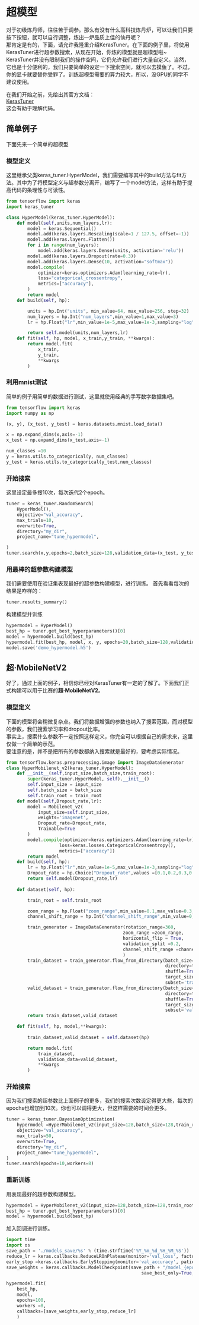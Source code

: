 # 超模型
对于初级炼丹师，往往苦于调参。那么有没有什么高科技炼丹炉，可以让我们只要按下按钮，就可以自行调整，炼出一炉品质上佳的仙丹呢？    
那肯定是有的，下面，请允许我隆重介绍KerasTuner。在下面的例子里，将使用KerasTuner进行超参数搜索，从现在开始，你炼的模型就是超模型啦~     
KerasTuner并没有限制我们的操作空间，它仍允许我们进行大量自定义。当然，它也是十分便利的，我们只要简单的设定一下搜索空间，就可以去摸鱼了。不过，你的显卡就要替你受罪了。训练超模型需要的算力较大，所以，没GPU的同学不建议使用。   

在我们开始之前，先给出其官方文档：  
[KerasTuner](https://keras.io/api/keras_tuner/)     
这会有助于理解代码。

##  简单例子
下面先来一个简单的超模型
### 模型定义
这里继承父类keras_tuner.HyperModel，我们需要编写其中的build方法与fit方法。其中为了将模型定义与超参数分离开，编写了一个model方法，这样有助于提高代码的条理性与可读性。
```python
from tensorflow import keras
import keras_tuner

class HyperModel(keras_tuner.HyperModel):
    def model(self,units,num_layers,lr):
        model = keras.Sequential()
        model.add(keras.layers.Rescaling(scale=1 / 127.5, offset=-1))
        model.add(keras.layers.Flatten())
        for i in range(num_layers):
            model.add(keras.layers.Dense(units, activation='relu'))
        model.add(keras.layers.Dropout(rate=0.3))
        model.add(keras.layers.Dense(10, activation="softmax"))
        model.compile(
            optimizer=keras.optimizers.Adam(learning_rate=lr),
            loss="categorical_crossentropy",
            metrics=["accuracy"],
        )
        return model
    def build(self, hp):

        units = hp.Int("units", min_value=64, max_value=256, step=32)
        num_layers = hp.Int("num_layers",min_value=1,max_value=3)
        lr = hp.Float("lr",min_value=1e-5,max_value=1e-3,sampling="log")

        return self.model(units,num_layers,lr) 
    def fit(self, hp, model, x_train,y_train, **kwargs):
        return model.fit(
            x_train,
            y_train,
            **kwargs
        )
```
### 利用mnist测试
简单的例子用简单的数据进行测试，这里就使用经典的手写数字数据集吧。
```python
from tensorflow import keras
import numpy as np

(x, y), (x_test, y_test) = keras.datasets.mnist.load_data()

x = np.expand_dims(x,axis=-1)
x_test = np.expand_dims(x_test,axis=-1)

num_classes =10
y = keras.utils.to_categorical(y, num_classes)
y_test = keras.utils.to_categorical(y_test,num_classes)
```
### 开始搜索
这里设定最多搜10次，每次迭代2个epoch。
```python
tuner = keras_tuner.RandomSearch(
    HyperModel(),
    objective="val_accuracy",
    max_trials=10,
    overwrite=True,
    directory="my_dir",
    project_name="tune_hypermodel",

)
tuner.search(x,y,epochs=2,batch_size=128,validation_data=(x_test, y_test),workers =8)
```
### 用最棒的超参数构建模型
我们需要使用在验证集表现最好的超参数构建模型，进行训练。
首先看看每次的结果是咋样的：
```python
tuner.results_summary()
```
构建模型并训练
```python
hypermodel = HyperModel()
best_hp = tuner.get_best_hyperparameters()[0]
model = hypermodel.build(best_hp)
hypermodel.fit(best_hp, model, x, y, epochs=20,batch_size=128,validation_data=(x_test, y_test),workers =8)
model.save('demo_hypermodel.h5')
```


## 超·MobileNetV2
好了，通过上面的例子，相信你已经对KerasTuner有一定的了解了。下面我们正式构建可以用于比赛的**超·MobileNetV2**。

### 模型定义
下面的模型将会稍微复杂点。我们将数据增强的参数也纳入了搜索范围，而对模型的参数，我们搜索学习率和dropout比率。   
事实上，搜索什么参数不一定按照这样定义，你完全可以根据自己的需求来，这里仅做一个简单的示范。    
要注意的是，并不是把所有的参数都纳入搜索就是最好的，要考虑实际情况。
```python
from tensorflow.keras.preprocessing.image import ImageDataGenerator
class HyperMobilenet_v2(keras_tuner.HyperModel):
    def __init__(self,input_size,batch_size,train_root):
        super(keras_tuner.HyperModel, self).__init__()
        self.input_size = input_size
        self.batch_size = batch_size
        self.train_root = train_root
    def model(self,Dropout_rate,lr):
        model = Mobilenet_v2(
            input_size=self.input_size,
            weights='imagenet',
            Dropout_rate=Dropout_rate,
            Trainable=True
        )
        model.compile(optimizer=keras.optimizers.Adam(learning_rate=lr),
                    loss=keras.losses.CategoricalCrossentropy(),
                    metrics=["accuracy"])
        return model
    def build(self, hp):
        lr = hp.Float("lr",min_value=1e-5,max_value=1e-3,sampling="log")
        Dropout_rate = hp.Choice("Dropout_rate",values =[0.1,0.2,0.3,0.4,0.5,0.6])
        return self.model(Dropout_rate,lr) 
    
    def dataset(self, hp):

        train_root = self.train_root

        zoom_range = hp.Float("zoom_range",min_value=0.1,max_value=0.3,sampling="linear")
        channel_shift_range = hp.Int("channel_shift_range",min_value=0,max_value=30,step=10)

        train_generator = ImageDataGenerator(rotation_range=360,
                                            zoom_range =zoom_range,
                                            horizontal_flip = True,
                                            validation_split =0.2,
                                            channel_shift_range =channel_shift_range
                                            )
        train_dataset = train_generator.flow_from_directory(batch_size=self.batch_size,
                                                            directory=train_root,
                                                            shuffle=True,
                                                            target_size=(self.input_size,self.input_size),
                                                            subset='training')
        valid_dataset = train_generator.flow_from_directory(batch_size=self.batch_size,
                                                            directory=train_root,
                                                            shuffle=True,
                                                            target_size=(self.input_size,self.input_size),
                                                            subset='validation')
        return train_dataset,valid_dataset

    def fit(self, hp, model,**kwargs):
        
        train_dataset,valid_dataset = self.dataset(hp)

        return model.fit(
            train_dataset,
            validation_data=valid_dataset,
            **kwargs
        ) 
```
### 开始搜索
因为我们搜索的超参数比上面例子的更多，我们的搜索次数设定得更大些，每次的epochs也增加到10次。你也可以调得更大，但这样需要的时间会更多。
```python
tuner = keras_tuner.BayesianOptimization(
    hypermodel =HyperMobilenet_v2(input_size=128,batch_size=128,train_root='./train/'),
    objective="val_accuracy",
    max_trials=50,
    overwrite=True,
    directory="my_dir",
    project_name="tune_hypermodel",
)
tuner.search(epochs=10,workers=8)
```
### 重新训练
用表现最好的超参数构建模型。
```python
hypermodel = HyperMobilenet_v2(input_size=128,batch_size=128,train_root='./train/')
best_hp = tuner.get_best_hyperparameters()[0]
model = hypermodel.build(best_hp)
```
加入回调进行训练。
```python
import time
import os
save_path = './models_save/%s' % (time.strftime('%Y_%m_%d_%H_%M_%S'))
reduce_lr = keras.callbacks.ReduceLROnPlateau(monitor='val_loss', factor=0.2,patience=10,verbose=1)
early_stop =keras.callbacks.EarlyStopping(monitor='val_accuracy', patience=15,verbose=1)
save_weights = keras.callbacks.ModelCheckpoint(save_path + "/model_{epoch:02d}_{val_accuracy:.4f}.h5",
                                                   save_best_only=True, monitor='val_accuracy')

hypermodel.fit(
    best_hp, 
    model,
    epochs=100,
    workers =8,
    callbacks=[save_weights,early_stop,reduce_lr]
    )
```

